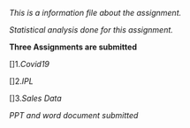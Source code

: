 *This is a information file about the assignment.*

*Statistical analysis done for this assignment.*

**Three Assignments are submitted**

[]1.*Covid19*

[]2.*IPL*

[]3.*Sales Data*

*PPT and word document submitted*
